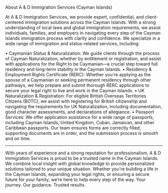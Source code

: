 About A & D Immigration Services (Cayman Islands)

At A & D Immigration Services, we provide expert, confidential, and client-centered immigration solutions across the Cayman Islands. With a strong understanding of local laws and global immigration requirements, we assist individuals, families, and employers in navigating every step of the Cayman Islands immigration process with clarity and confidence.
We specialize in a wide range of immigration and status-related services, including:

•	Caymanian Status & Naturalization: We guide clients through the process of Cayman Naturalization, whether by entitlement or registration, and assist with applications for the Right to be Caymanian—a crucial step toward full residency and long-term stability in the Cayman Islands.
•	Residency & Employment Rights Certificate (RERC): Whether you're applying as the spouse of a Caymanian or seeking permanent residency through other pathways, we help prepare and submit thorough RERC applications to secure your legal right to live and work in the Cayman Islands.
•	UK Naturalization & Registration: For eligible British Overseas Territories Citizens (BOTC), we assist with registering for British citizenship and navigating the requirements for UK Naturalization, including documentation, good character assessments, and declarations of allegiance.
•	Passport Services: We offer application assistance for a wide range of passports, including Cayman Islands, United Kingdom, Cuban, Jamaican, and other Caribbean passports. Our team ensures forms are correctly filled, supporting documents are in order, and the submission process is smooth and on time.

________________________________________

With years of experience and a strong reputation for professionalism, A & D Immigration Services is proud to be a trusted name in the Cayman Islands. We combine local insight with global knowledge to provide personalized solutions tailored to your unique situation.
Whether you're building a life in the Cayman Islands, expanding your legal rights, or ensuring a secure future for your family, we’re here to help every step of the way.
Your journey. Our guidance. Trusted results.
